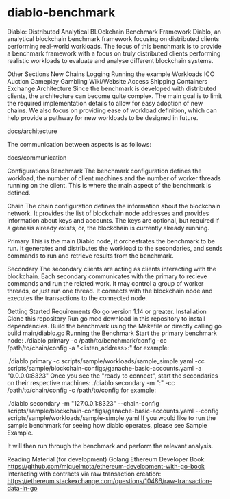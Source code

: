 # diablo-benchmark

Diablo: Distributed Analytical BLOckchain Benchmark Framework
Diablo, an analytical blockchain benchmark framework focusing on distributed clients performing real-world workloads. The focus of this benchmark is to provide a benchmark framework with a focus on truly distributed clients performing realistic workloads to evaluate and analyse different blockchain systems.

Other Sections
New Chains
Logging
Running the example
Workloads
ICO
Auction
Gameplay
Gambling
Wiki/Website Access
Shipping Containers
Exchange
Architecture
Since the benchmark is developed with distributed clients, the architecture can become quite complex. The main goal is to limit the required implementation details to allow for easy adoption of new chains. We also focus on providing ease of workload definition, which can help provide a pathway for new workloads to be designed in future.

docs/architecture

The communication between aspects is as follows:

docs/communication

Configurations
Benchmark
The benchmark configuration defines the workload, the number of client machines and the number of worker threads running on the client. This is where the main aspect of the benchmark is defined.

Chain
The chain configuration defines the information about the blockchain network. It provides the list of blockchain node addresses and provides information about keys and accounts. The keys are optional, but required if a genesis already exists, or, the blockchain is currently already running.

Primary
This is the main Diablo node, it orchestrates the benchmark to be run. It generates and distributes the workload to the secondaries, and sends commands to run and retrieve results from the benchmark.

Secondary
The secondary clients are acting as clients interacting with the blockchain. Each secondary communicates with the primary to recieve commands and run the related work. It may control a group of worker threads, or just run one thread. It connects with the blockchain node and executes the transactions to the connected node.

Getting Started
Requirements
Go go version 1.14 or greater.
Installation
Clone this repository
Run go mod download in this repository to install dependencies.
Build the benchmark using the Makefile or directly calling go build main/diablo.go
Running the Benchmark
Start the primary benchmark node:
./diablo primary -c /path/to/benchmark/config -cc /path/to/chain/config -a "<listen_address>:<port>"
for example:

./diablo primary -c  scripts/sample/workloads/sample_simple.yaml -cc scripts/sample/blockchain-configs/ganache-basic-accounts.yaml -a "0.0.0.0:8323"
Once you see the "ready to connect", start the secondaries on their respective machines:
./diablo secondary -m "<Primary IP>:<port>" -cc /path/to/chain/config -c /path/to/config
for example:

./diablo secondary -m "127.0.0.1:8323" --chain-config scripts/sample/blockchain-configs/ganache-basic-accounts.yaml --config scripts/sample/workloads/sample-simple.yaml
If you would like to run the sample benchmark for seeing how diablo operates, please see Sample Example.

It will then run through the benchmark and perform the relevant analysis.

Reading Material (for development)
Golang Ethereum Developer Book: https://github.com/miguelmota/ethereum-development-with-go-book
Interacting with contracts via raw transaction creation: https://ethereum.stackexchange.com/questions/10486/raw-transaction-data-in-go
